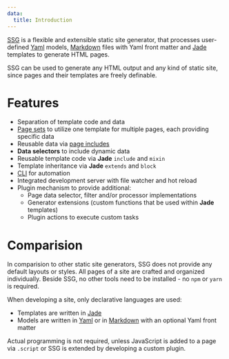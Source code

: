 ```yaml
---
data:
  title: Introduction
---
```


[SSG](https://github.com/gclaussn/ssg) is a flexible and extensible static site generator, that processes user-defined [Yaml](https://yaml.org/) models, [Markdown](https://spec.commonmark.org/0.28/) files with Yaml front matter and [Jade](https://jade-lang.com/) templates to generate HTML pages.

SSG can be used to generate any HTML output and any kind of static site, since pages and their templates are freely definable.

# Features

- Separation of template code and data
- [Page sets](pages/models/page-set) to utilize one template for multiple pages, each providing specific data
- Reusable data via [page includes](pages/models/page-include)
- **Data selectors** to include dynamic data
- Reusable template code via **Jade** `include` and `mixin`
- Template inheritance via **Jade** `extends` and `block`
- [CLI](pages/advanced/cli) for automation
- Integrated development server with file watcher and hot reload
- Plugin mechanism to provide additional:
  - Page data selector, filter and/or processor implementations
  - Generator extensions (custom functions that be used within **Jade** templates)
  - Plugin actions to execute custom tasks

# Comparision
In comparision to other static site generators, SSG does not provide any default layouts or styles.
All pages of a site are crafted and organized individually.
Beside SSG, no other tools need to be installed - no `npm` or `yarn` is required.

When developing a site, only declarative languages are used:
- Templates are written in [Jade](https://naltatis.github.io/jade-syntax-docs/)
- Models are written in [Yaml](https://yaml.org/) or in [Markdown](https://spec.commonmark.org/0.28/) with an optional Yaml front matter

Actual programming is not required, unless JavaScript is added to a page via `.script` or SSG is extended by developing a custom plugin.